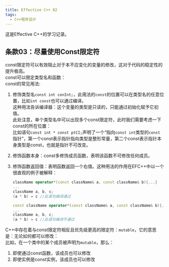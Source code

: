 ```yaml
---
title: Effective C++ 02
tags: 
  - C++程序设计
---
```


这是Effective C++的学习记录。

## 条款03：尽量使用Const限定符

const限定符可以有效阻止对于本不应变化的变量的修改，这对于代码的稳定性的提升极高。  
const可以限定类型名和函数：  
const的常见用法:   

1. 修饰类型名`const int conInt;`，此用法的`const`的位置可以在类型名的任意位置，比如`int const`也可以通过编译。  
  这种用法告诉编译器：这个变量的类型是只读的，只能通过初始化赋予它初值。  
  此处注意，单个类型名中可以出现多个const限定符，此时我们需要考虑一下const的所在位置：  
  比如语句`const int * const ptCI;`声明了一个“指向`const int`类型的`const`指针”，第一个const表示指针指向类型是整形常量，第二个const表示指针本身类型是const，也就是指针不可改变。  
2. 修饰函数本身：const多修饰成员函数，表明该函数不可修改任何成员。
3. 修饰函数返回值：表明函数返回一个右值。这种用法的作用在EFC++中以一个很直观的例子被解释：
  
    ```cpp
    className operator*(const className& a, const className& b){...}
    ...
    className a, b, c;
    (a * b) = c //此语句编译通过
    ```

    ```cpp
    const className operator*(const className& a, const className& b){...}
    ...
    className a, b, c;
    (a * b) = c //此语句编译不通过
    ```

C++中存在着与const限定符相反且优先级更高的限定符：`mutable`，它的意思是：无论如何都可以修改：  
比如，在一个类中的某个成员被声明为`mutable`，那么：

1. 即使通过const函数，该成员也可以修改
2. 即使实例是const实例，该成员也可以修改
